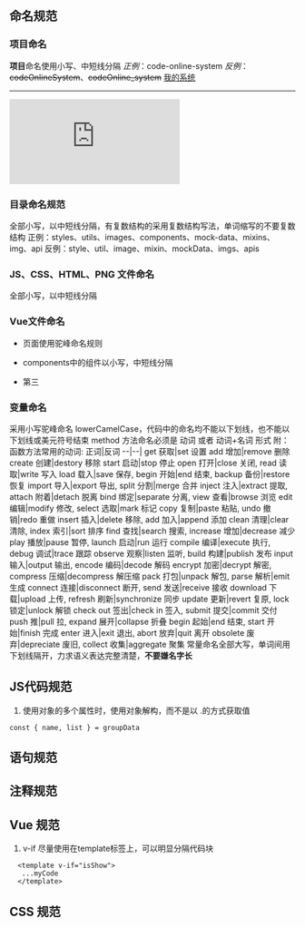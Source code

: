 ## 命名规范
  ### 项目命名
  **项目**命名使用小写、中短线分隔
  *正例*：code-online-system
  *反例*：~~codeOnlineSystem~~、~~codeOnline_system~~
  [我的系统](http://www.jscode.space)
  ***
  ![演示](https://cpro.baidu.com/cpro/ui/uijs.php?en=mywWUA71T1YsFh7sT7qGujYsFhPC5H0huAbqrauGTdq9TZ0qnauJp1d-PjRLrycznjN9ryf3P1bsFh_qFRfLFRfYFRfkFRDLFRckFRRsFRc1FRPjFhkdpvbqnBuVmLKV5HnvnjRhTHYsnj0srjD1P-tkPdqWTZchThcqnauzT1YkFMP-UAk-T-qGujYkFMPGujY4nj6LryfdmHcsrycdPvRYFMPYpyfqnHDLFMfqIZKWUA-WpvNbndqCmzuYujYzrjc1PHc4FMwV5HcvrH6Yn1D3niuYUgnqnHmdn1bvnWn3rauYIHddnW6zn1Rzriud5y9YIZK1FHPKFHFAFHFAmhq9Thw4FHF7pZN9UM7GIiRzwyPEUiuv5HchpHYduWDzryFBuf&besl=-1&c=news&cf=1&cvrq=2606311&eid_list=202665&expid=203409_203710_205395_208204&fr=32&fv=0&haacp=912&img_typ=20578&itm=0&lu_idc=nj02&lukid=2&lus=90879d5a209b57e4&lust=62957694&luwtr=12092680497783890097&mscf=0&mtids=31261794&n=10&nttp=1&p=baidu&sce=7&sr=276&ssp2=1&tpl=baiduCustNativeADImageCarousel&tsf=dtp:1&tu_type=0&u=%2Fsmu%2Fj%2Ehtml&uicf=lurecv&urlid=0&eot=1)

  ### 目录命名规范
  全部小写，以中短线分隔，有复数结构的采用复数结构写法，单词缩写的不要复数结构
  正例：styles、utils、images、components、mock-data、mixins、img、api
  反例：style、util、image、mixin、mockData、imgs、apis

  ### JS、CSS、HTML、PNG 文件命名
  全部小写，以中短线分隔

  ### Vue文件命名
  * 页面使用驼峰命名规则
  - components中的组件以小写，中短线分隔

  + 第三

  ### 变量命名
  采用小写驼峰命名 lowerCamelCase，代码中的命名均不能以下划线，也不能以下划线或美元符号结束
  method 方法命名必须是 动词 或者 动词+名词 形式
  附： 函数方法常用的动词:
  正词|反词
  --|--|
  get 获取|set 设置
  add 增加|remove 删除
  create 创建|destory 移除
  start 启动|stop 停止
open 打开|close 关闭,
read 读取|write 写入
load 载入|save 保存,
begin 开始|end 结束,
backup 备份|restore 恢复
import 导入|export 导出,
split 分割|merge 合并
inject 注入|extract 提取,
attach 附着|detach 脱离
bind 绑定|separate 分离,
view 查看|browse 浏览
edit 编辑|modify 修改,
select 选取|mark 标记
copy 复制|paste 粘贴,
undo 撤销|redo 重做
insert 插入|delete 移除,
add 加入|append 添加
clean 清理|clear 清除,
index 索引|sort 排序
find 查找|search 搜索,
increase 增加|decrease 减少
play 播放|pause 暂停,
launch 启动|run 运行
compile 编译|execute 执行,
debug 调试|trace 跟踪
observe 观察|listen 监听,
build 构建|publish 发布
input 输入|output 输出,
encode 编码|decode 解码
encrypt 加密|decrypt 解密,
compress 压缩|decompress 解压缩
pack 打包|unpack 解包,
parse 解析|emit 生成
connect 连接|disconnect 断开,
send 发送|receive 接收
download 下载|upload 上传,
refresh 刷新|synchronize 同步
update 更新|revert 复原,
lock 锁定|unlock 解锁
check out 签出|check in 签入,
submit 提交|commit 交付
push 推|pull 拉,
expand 展开|collapse 折叠
begin 起始|end 结束,
start 开始|finish 完成
enter 进入|exit 退出,
abort 放弃|quit 离开
obsolete 废弃|depreciate 废旧,
collect 收集|aggregate 聚集
常量命名全部大写，单词间用下划线隔开，力求语义表达完整清楚，**不要嫌名字长**


## JS代码规范
  1. 使用对象的多个属性时，使用对象解构，而不是以 .的方式获取值
  ```
  const { name, list } = groupData 
  ```

## 语句规范

## 注释规范

## Vue 规范
  1. v-if 尽量使用在template标签上，可以明显分隔代码块
  ```
    <template v-if="isShow">  
     ...myCode
    </template>
  ```

## CSS 规范
